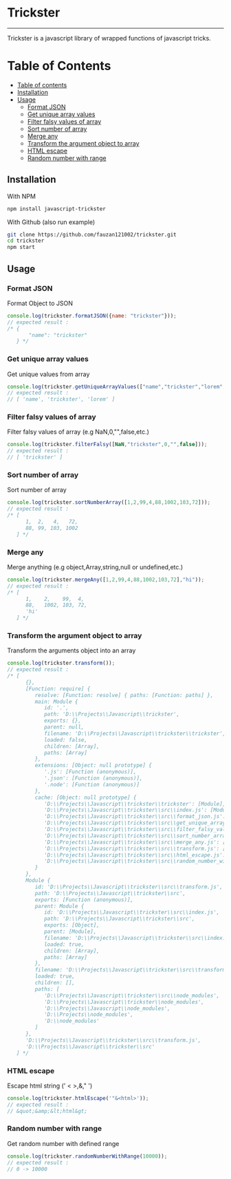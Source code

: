 # Trickster
--------------
Trickster is a javascript library of wrapped functions of javascript tricks.

Table of Contents
=================

   * [Table of contents](#table-of-contents)
   * [Installation](#installation)
   * [Usage](#usage)
      * [Format JSON](#format-json)
      * [Get unique array values](#get-unique-array-values)
      * [Filter falsy values of array](#filter-falsy-values-of-array)
      * [Sort number of array](#sort-number-of-array)
      * [Merge any](#merge-any)
      * [Transform the argument object to array](#transform-the-argument-object-to-array)
      * [HTML escape](#html-escape)
      * [Random number with range](#random-number-with-range)

## Installation

With NPM
```bash
npm install javascript-trickster
```

With Github (also run example)
```bash
git clone https://github.com/fauzan121002/trickster.git
cd trickster
npm start
```

## Usage

### Format JSON
Format Object to JSON
```js
console.log(trickster.formatJSON({name: "trickster"}));
// expected result : 
/* {
       "name": "trickster"
   } */
```

### Get unique array values
Get unique values from array
```js
console.log(trickster.getUniqueArrayValues(["name","trickster","lorem","lorem","trickster"]));
// expected result : 
// [ 'name', 'trickster', 'lorem' ]
```

### Filter falsy values of array
Filter falsy values of array (e.g NaN,0,"",false,etc.)
```js
console.log(trickster.filterFalsy([NaN,"trickster",0,"",false]));
// expected result : 
// [ 'trickster' ]
```

### Sort number of array
Sort number of array
```js
console.log(trickster.sortNumberArray([1,2,99,4,88,1002,103,72]));
// expected result : 
/* [
      1,  2,   4,   72,
      88, 99, 103, 1002
   ] */
```

### Merge any
Merge anything (e.g object,Array,string,null or undefined,etc.)
```js
console.log(trickster.mergeAny([1,2,99,4,88,1002,103,72],"hi"));
// expected result : 
/* [
      1,    2,    99,  4,
      88,   1002, 103, 72,
      'hi'
   ] */
```

### Transform the argument object to array
Transform the arguments object into an array
```js
console.log(trickster.transform());
// expected result : 
/* [
      {},
      [Function: require] {
         resolve: [Function: resolve] { paths: [Function: paths] },
         main: Module {
            id: '.',
            path: 'D:\\Projects\\Javascript\\trickster',
            exports: {},
            parent: null,
            filename: 'D:\\Projects\\Javascript\\trickster\\trickster',
            loaded: false,
            children: [Array],
            paths: [Array]
         },
         extensions: [Object: null prototype] {
            '.js': [Function (anonymous)],
            '.json': [Function (anonymous)],
            '.node': [Function (anonymous)]
         },
         cache: [Object: null prototype] {
            'D:\\Projects\\Javascript\\trickster\\trickster': [Module],
            'D:\\Projects\\Javascript\\trickster\\src\\index.js': [Module],
            'D:\\Projects\\Javascript\\trickster\\src\\format_json.js': [Module],
            'D:\\Projects\\Javascript\\trickster\\src\\get_unique_array_values.js': [Module],
            'D:\\Projects\\Javascript\\trickster\\src\\filter_falsy_values.js': [Module],
            'D:\\Projects\\Javascript\\trickster\\src\\sort_number_array.js': [Module],
            'D:\\Projects\\Javascript\\trickster\\src\\merge_any.js': [Module],
            'D:\\Projects\\Javascript\\trickster\\src\\transform.js': [Module],
            'D:\\Projects\\Javascript\\trickster\\src\\html_escape.js': [Module],
            'D:\\Projects\\Javascript\\trickster\\src\\random_number_with_range.js': [Module]
         }
      },
      Module {
         id: 'D:\\Projects\\Javascript\\trickster\\src\\transform.js',
         path: 'D:\\Projects\\Javascript\\trickster\\src',
         exports: [Function (anonymous)],
         parent: Module {
            id: 'D:\\Projects\\Javascript\\trickster\\src\\index.js',
            path: 'D:\\Projects\\Javascript\\trickster\\src',
            exports: [Object],
            parent: [Module],
            filename: 'D:\\Projects\\Javascript\\trickster\\src\\index.js',
            loaded: true,
            children: [Array],
            paths: [Array]
         },
         filename: 'D:\\Projects\\Javascript\\trickster\\src\\transform.js',
         loaded: true,
         children: [],
         paths: [
            'D:\\Projects\\Javascript\\trickster\\src\\node_modules',
            'D:\\Projects\\Javascript\\trickster\\node_modules',
            'D:\\Projects\\Javascript\\node_modules',
            'D:\\Projects\\node_modules',
            'D:\\node_modules'
         ]
      },
      'D:\\Projects\\Javascript\\trickster\\src\\transform.js',
      'D:\\Projects\\Javascript\\trickster\\src'
   ] */
```

### HTML escape
Escape html string (' < >,&," ')
```js
console.log(trickster.htmlEscape('"&<html>'));
// expected result : 
// &quot;&amp;&lt;html&gt;
```

### Random number with range
Get random number with defined range
```js
console.log(trickster.randomNumberWithRange(10000));
// expected result : 
// 0 -> 10000
```